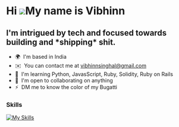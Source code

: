 Hi ![](https://user-images.githubusercontent.com/18350557/176309783-0785949b-9127-417c-8b55-ab5a4333674e.gif)My name is Vibhinn
===============================================================================================================================

I'm intrigued by tech and focused towards building and \*shipping\* shit.
-------------------------------------------------------------------------

* 🌍  I'm based in India
* ✉️  You can contact me at [vibhinnsinghal@gmail.com](mailto:vibhinnsinghal@gmail.com)
* 🧠  I'm learning Python, JavasScript, Ruby, Solidity, Ruby on Rails
* 🤝  I'm open to collaborating on anything
* ⚡  DM me to know the color of my Bugatti

### Skills


[![My Skills](https://skillicons.dev/icons?i=js,html,css,c,cpp,codepen,py,ruby,git,github,js,react,rails,replit,ruby,solidity,tailwind,vercel,vscode,webflow,webpack)](https://skillicons.dev)

